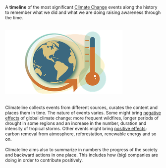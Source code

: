 A **timeline** of the most significant [Climate Change](https://www.un.org/climatechange) events along the history to remember what we did and what we are doing raising awareness through the time.
<br/><br/>

![image](https://raw.githubusercontent.com/margostino/climateline/master/public/images/logo.png#center)
<br/><br/>  

Climateline collects events from different sources, curates the content and places them in time. The nature of events varies. Some might bring [negative effects](https://climate.nasa.gov/effects/) of global climate change: more frequent wildfires, longer periods of drought in some regions and an increase in the number, duration and intensity of tropical storms. Other events might bring [positive effects](https://drawdown.org/solutions): carbon removal from atmosphere, reforestation, renewable energy and so on.
<br/><br/>
Climateline aims also to summarize in numbers the progress of the society and backward actions in one place. This includes how (big) companies are doing in order to contribute positively.
